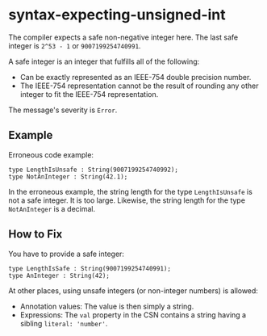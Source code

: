 # syntax-expecting-unsigned-int

The compiler expects a safe non-negative integer here.
The last safe integer is `2^53 - 1` or `9007199254740991`.

A safe integer is an integer that fulfills all of the following:

- Can be exactly represented as an IEEE-754 double precision number.
- The IEEE-754 representation cannot be the result of rounding any
  other integer to fit the IEEE-754 representation.

The message's severity is `Error`.

## Example

Erroneous code example:

<!-- cds-mode: ignore -->
```cds
type LengthIsUnsafe : String(9007199254740992);
type NotAnInteger : String(42.1);
```

In the erroneous example, the string length for the type `LengthIsUnsafe` is
not a safe integer. It is too large.
Likewise, the string length for the type `NotAnInteger` is a decimal.

## How to Fix

You have to provide a safe integer:

```cds
type LengthIsSafe : String(9007199254740991);
type AnInteger : String(42);
```

At other places, using unsafe integers (or non-integer numbers) is allowed:

- Annotation values: The value is then simply a string.
- Expressions: The `val` property in the CSN contains a string
  having a sibling `literal: 'number'`.
